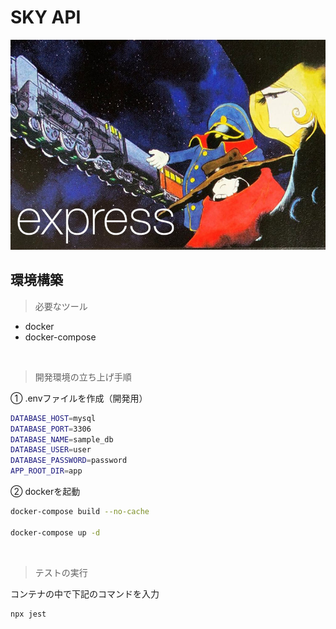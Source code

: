 # SKY API

![logo](./brand/express.jpg "ロゴ")

## 環境構築

> 必要なツール

- docker
- docker-compose

&nbsp;

> 開発環境の立ち上げ手順

① .envファイルを作成（開発用）
```bash
DATABASE_HOST=mysql
DATABASE_PORT=3306
DATABASE_NAME=sample_db
DATABASE_USER=user
DATABASE_PASSWORD=password
APP_ROOT_DIR=app
```

② dockerを起動
```bash
docker-compose build --no-cache

docker-compose up -d
```

&nbsp;

> テストの実行

コンテナの中で下記のコマンドを入力

```bash
npx jest
```
